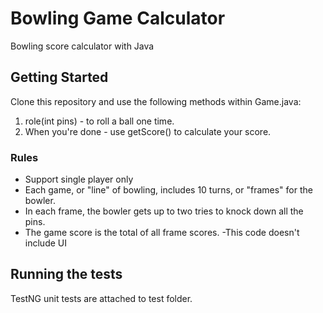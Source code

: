 # Bowling Game Calculator
Bowling score calculator with Java 

## Getting Started
Clone this repository and use the following methods within Game.java:
1. role(int pins) - to roll a ball one time.
2. When you're done - use getScore() to calculate your score.

### Rules
- Support single player only
- Each game, or "line" of bowling, includes 10 turns, or "frames" for the bowler.
- In each frame, the bowler gets up to two tries to knock down all the pins.
- The game score is the total of all frame scores.
-This code doesn't include UI

## Running the tests

TestNG unit tests are attached to test folder.

